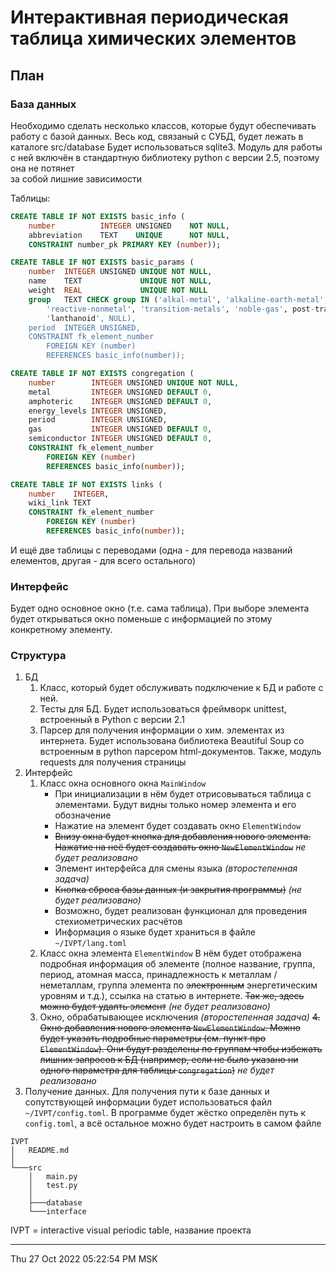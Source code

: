# Интерактивная периодическая таблица химических элементов
## План
### База данных
Необходимо сделать несколько классов, которые будут обеспечивать работу с базой данных.  Весь
код, связаный с СУБД, будет лежать в каталоге src/database Будет использоваться sqlite3.  Модуль 
для работы с ней включён в стандартную библиотеку python с версии 2.5, поэтому она не потянет  
за собой лишние зависимости

Таблицы:
```SQL
CREATE TABLE IF NOT EXISTS basic_info (
	number          INTEGER UNSIGNED    NOT NULL,
	abbreviation    TEXT    UNIQUE      NOT NULL,
	CONSTRAINT number_pk PRIMARY KEY (number));
```
```SQL
CREATE TABLE IF NOT EXISTS basic_params (
	number  INTEGER UNSIGNED UNIQUE NOT NULL,
	name    TEXT             UNIQUE NOT NULL,
	weight  REAL             UNIQUE NOT NULL
	group   TEXT CHECK group IN ('alkal-metal', 'alkaline-earth-metal', 'metalloid', 
		'reactive-nonmetal', 'transitiom-metals', 'noble-gas', post-transition-metal', 'actinoid',
		'lanthanoid', NULL),
	period  INTEGER UNSIGNED,
	CONSTRAINT fk_element_number
		FOREIGN KEY (number)
		REFERENCES basic_info(number));
```
```SQL
CREATE TABLE IF NOT EXISTS congregation (
	number        INTEGER UNSIGNED UNIQUE NOT NULL,
	metal         INTEGER UNSIGNED DEFAULT 0,
	amphoteric    INTEGER UNSIGNED DEFAULT 0,
	energy_levels INTEGER UNSIGNED,
	period        INTEGER UNSIGNED,
	gas           INTEGER UNSIGNED DEFAULT 0,
	semiconductor INTEGER UNSIGNED DEFAULT 0,
	CONSTRAINT fk_element_number
		FOREIGN KEY (number)
		REFERENCES basic_info(number));
```
```SQL
CREATE TABLE IF NOT EXISTS links (
	number    INTEGER,
	wiki_link TEXT
	CONSTRAINT fk_element_number
		FOREIGN KEY (number)
		REFERENCES basic_info(number));
```
И ещё две таблицы с переводами
(одна - для перевода названий елементов, другая - для всего остального)
### Интерфейс
Будет одно основное окно (т.е. сама таблица).
При выборе элемента будет открываться окно поменьше с информацией по этому конкретному элементу.
### Структура
1. БД
   1. Класс, который будет обслуживать подключение к БД и работе с ней.
   2. Тесты для БД. Будет использоваться фреймворк unittest, встроенный в Python с версии 2.1
   3. Парсер для получения информации о хим. элементах из интернета.
Будет использована библиотека Beautiful Soup со встроенным в python парсером html-документов.
Также, модуль requests для получения страницы
2. Интерфейс
   1. Класс окна основного окна `MainWindow`
      - При инициализации в нём будет отрисовываться таблица с элементами.
Будут видны только номер элемента и его обозначение
      - Нажатие на элемент будет создавать окно `ElementWindow`
      - ~~Внизу окна будет кнопка для добавления нового элемента.
Нажатие на неё будет создавать окно `NewElementWindow`~~ *не будет реализовано*
      - Элемент интерфейса для смены языка _(второстепенная задача)_
      - ~~Кнопка сброса базы данных (и закрытия программы)~~ _(не будет реализовано)_
      - Возможно, будет реализован функционал для проведения стехиометрических расчётов
      - Информация о языке будет храниться в файле `~/IVPT/lang.toml`
   2. Класс окна элемента `ElementWindow`
В нём будет отображена подробная информация об элементе (полное название, группа, период, атомная 
масса, принадлежность к металлам / неметаллам, группа элемента по ~~электронным~~ энергетическим 
уровням и т.д.), ссылка на статью в интернете.
~~Так же, здесь можно будет удалть элемент~~ _(не будет реализовано)_
   3. Окно, обрабатывающее исключения _(второстепенная задача)_
   ~~4. Окно добавления нового элемента `NewElementWindow`.
Можно будет указать подробные параметры (см. пункт про `ElementWindow`).
Они будут разделены по группам чтобы избежать лишних запросов к БД (например, если не было указано 
ни одного параметра для таблицы `congregation`)~~ _не будет реализовано_
3. Получение данных.
Для получения пути к базе данных и сопутствующей информации  будет использоваться файл 
`~/IVPT/config.toml`. 
В программе будет жёстко определён путь к `config.toml`, а всё остальное можно будет настроить в 
самом файле  
```ascii
IVPT
│   README.md
│
└───src
    │   main.py
    │   test.py
    │
    ├───database
    └───interface
```
IVPT = interactive visual periodic table, название проекта

------

Thu 27 Oct 2022 05:22:54 PM MSK
